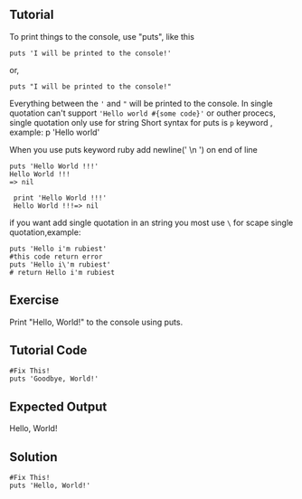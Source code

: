 Tutorial
--------

To print things to the console, use "puts", like this

    puts 'I will be printed to the console!'

or,

    puts "I will be printed to the console!"
    
Everything between the `'` and `"` will be printed to the console.
In single quotation can't support `'Hello world #{some code}'` or outher procecs, single quotation only use for string 
Short syntax for puts is `p` keyword , example: 
    p 'Hello world'
    
When you use puts keyword ruby add newline(' \\n ') on end of line

    puts 'Hello World !!!'
    Hello World !!!
    => nil

     print 'Hello World !!!'
     Hello World !!!=> nil

if you want add single quotation in an string you most use `\` for scape single quotation,example:

    puts 'Hello i'm rubiest'
    #this code return error
    puts 'Hello i\'m rubiest'
    # return Hello i'm rubiest



Exercise
--------

Print "Hello, World!" to the console using puts.

Tutorial Code
-------------
    #Fix This!
    puts 'Goodbye, World!'

Expected Output
---------------
Hello, World!

Solution
--------
    #Fix This!
    puts 'Hello, World!'
